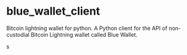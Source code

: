# blue_wallet_client
Bitcoin lightning wallet for python. A Python client for the API of non-custodial Bitcoin Lightning wallet called Blue Wallet.

s